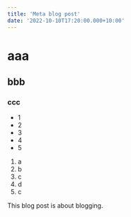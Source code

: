 ```yaml
---
title: 'Meta blog post'
date: '2022-10-10T17:20:00.000+10:00'
---
```


# aaa

## bbb

### ccc

- 1
- 2
- 3
- 4
- 5

1. a
2. b
3. c
4. d
5. c

This blog post is about blogging.